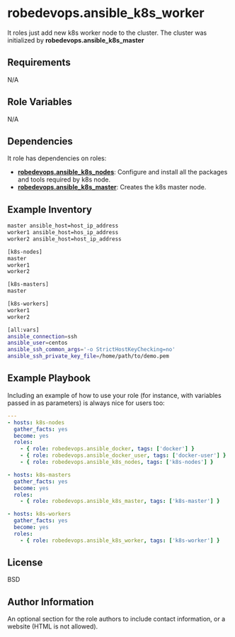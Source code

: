 robedevops.ansible_k8s_worker
=========

It roles just add new k8s worker node to the cluster. The cluster was initialized by **robedevops.ansible_k8s_master**

Requirements
------------

N/A

Role Variables
--------------

N/A

Dependencies
------------

It role has dependencies on roles:

* [**robedevops.ansible_k8s_nodes**](https://github.com/RobeDevOps/ansible-k8s-nodes): Configure and install all the packages and tools required by k8s node.
* [**robedevops.ansible_k8s_master**](https://github.com/RobeDevOps/ansible-k8s-master): Creates the k8s master node.


Example Inventory
-----------------

```bash
master ansible_host=host_ip_address
worker1 ansible_host=hos_ip_address
worker2 ansible_host=host_ip_address

[k8s-nodes]
master
worker1
worker2

[k8s-masters]
master

[k8s-workers]
worker1
worker2

[all:vars]
ansible_connection=ssh
ansible_user=centos
ansible_ssh_common_args='-o StrictHostKeyChecking=no'
ansible_ssh_private_key_file=/home/path/to/demo.pem
```

Example Playbook
----------------

Including an example of how to use your role (for instance, with variables passed in as parameters) is always nice for users too:

```yaml
---
- hosts: k8s-nodes
  gather_facts: yes
  become: yes
  roles:
    - { role: robedevops.ansible_docker, tags: ['docker'] }
    - { role: robedevops.ansible_docker_user, tags: ['docker-user'] }
    - { role: robedevops.ansible_k8s_nodes, tags: ['k8s-nodes'] }

- hosts: k8s-masters
  gather_facts: yes
  become: yes
  roles:
    - { role: robedevops.ansible_k8s_master, tags: ['k8s-master'] }

- hosts: k8s-workers
  gather_facts: yes
  become: yes
  roles:
    - { role: robedevops.ansible_k8s_worker, tags: ['k8s-worker'] }
```

License
-------

BSD

Author Information
------------------

An optional section for the role authors to include contact information, or a website (HTML is not allowed).
